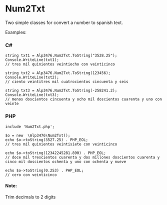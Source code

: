 # Num2Txt

Two simple classes for convert a number to spanish text.

Examples:

### C#
```
string txt1 = Alp3476.Num2Txt.ToString("3528.25");
Console.WriteLine(txt1);
// tres mil quinientos veintiocho con veinticinco

string txt2 = Alp3476.Num2Txt.ToString(123456);
Console.WriteLine(txt2);
// ciento veintitres mil cuatrocientos cincuenta y seis

string txt3 = Alp3476.Num2Txt.ToString(-258241.2);
Console.WriteLine(txt3);
// menos doscientos cincuenta y ocho mil doscientos cuarenta y uno con veinte

```

### PHP
```
include 'Num2Txt.php';

$o = new  \Alp3476\Num2Txt();
echo $o->toString(3527.25) . PHP_EOL;
// tres mil quinientos veintisiete con veinticinco

echo $o->toString(12342245281.890) . PHP_EOL;
// doce mil trescientos cuarenta y dos millones doscientos cuarenta y cinco mil doscientos ochenta y uno con ochenta y nueve

echo $o->toString(0.253) . PHP_EOL;
// cero con veinticinco
```

#### Note:

Trim decimals to 2 digits
